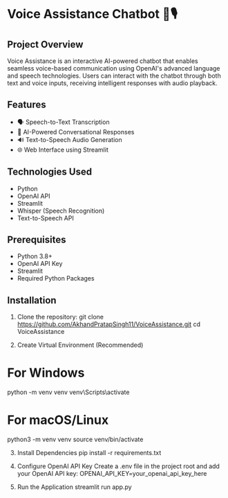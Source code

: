 # Voice Assistance Chatbot 🤖🎙️

## Project Overview

Voice Assistance is an interactive AI-powered chatbot that enables seamless voice-based communication using OpenAI's advanced language and speech technologies. Users can interact with the chatbot through both text and voice inputs, receiving intelligent responses with audio playback.

## Features

- 🗣️ Speech-to-Text Transcription
- 💬 AI-Powered Conversational Responses
- 🔊 Text-to-Speech Audio Generation
- 🌐 Web Interface using Streamlit

## Technologies Used

- Python
- OpenAI API
- Streamlit
- Whisper (Speech Recognition)
- Text-to-Speech API

## Prerequisites

- Python 3.8+
- OpenAI API Key
- Streamlit
- Required Python Packages

## Installation

1. Clone the repository:
git clone https://github.com/AkhandPratapSingh11/VoiceAssistance.git
cd VoiceAssistance

2. Create Virtual Environment (Recommended)
# For Windows
python -m venv venv
venv\Scripts\activate

# For macOS/Linux
python3 -m venv venv
source venv/bin/activate

3. Install Dependencies
pip install -r requirements.txt

4. Configure OpenAI API Key
Create a .env file in the project root and add your OpenAI API key:
OPENAI_API_KEY=your_openai_api_key_here

5. Run the Application
streamlit run app.py

